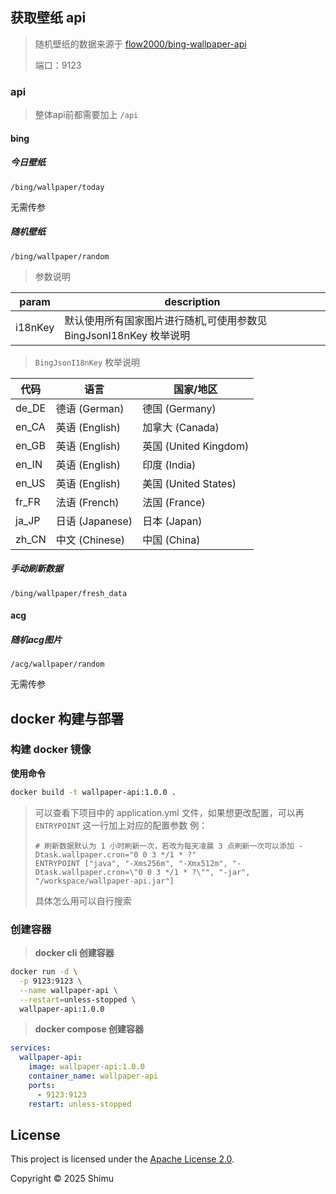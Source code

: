 ## 获取壁纸 api
> 随机壁纸的数据来源于 [flow2000/bing-wallpaper-api](https://github.com/flow2000/bing-wallpaper-api/tree/master/data)
>
> 端口：9123

### api

> 整体api前都需要加上 `/api`

#### bing

##### 今日壁纸

~~~
/bing/wallpaper/today
~~~

无需传参

##### 随机壁纸
~~~
/bing/wallpaper/random
~~~

> 参数说明

| param   | description                                |
|---------|--------------------------------------------|
| i18nKey | 默认使用所有国家图片进行随机,可使用参数见 BingJsonI18nKey 枚举说明 |

> `BingJsonI18nKey` 枚举说明

| 代码    | 语言            | 国家/地区               |
| ----- | ------------- | ------------------- |
| de_DE | 德语 (German)   | 德国 (Germany)        |
| en_CA | 英语 (English)  | 加拿大 (Canada)        |
| en_GB | 英语 (English)  | 英国 (United Kingdom) |
| en_IN | 英语 (English)  | 印度 (India)          |
| en_US | 英语 (English)  | 美国 (United States)  |
| fr_FR | 法语 (French)   | 法国 (France)         |
| ja_JP | 日语 (Japanese) | 日本 (Japan)          |
| zh_CN | 中文 (Chinese)  | 中国 (China)          |

##### 手动刷新数据
~~~
/bing/wallpaper/fresh_data
~~~

#### acg

##### 随机acg图片

~~~
/acg/wallpaper/random
~~~

无需传参

## docker 构建与部署
### 构建 docker 镜像
**使用命令** 
~~~ bash
docker build -t wallpaper-api:1.0.0 .
~~~
> 可以查看下项目中的 application.yml 文件，如果想更改配置，可以再 `ENTRYPOINT` 这一行加上对应的配置参数
> 例：
> ~~~
> # 刷新数据默认为 1 小时刷新一次，若改为每天凌晨 3 点刷新一次可以添加 -Dtask.wallpaper.cron="0 0 3 */1 * ?"
> ENTRYPOINT ["java", "-Xms256m", "-Xmx512m", "-Dtask.wallpaper.cron=\"0 0 3 */1 * ?\"", "-jar", "/workspace/wallpaper-api.jar"]
> ~~~
> 具体怎么用可以自行搜索
### 创建容器
> **docker cli 创建容器**
~~~bash
docker run -d \
  -p 9123:9123 \
  --name wallpaper-api \
  --restart=unless-stopped \
  wallpaper-api:1.0.0
~~~
> **docker compose 创建容器**
~~~yaml
services:
  wallpaper-api:
    image: wallpaper-api:1.0.0
    container_name: wallpaper-api
    ports:
      - 9123:9123
    restart: unless-stopped
~~~

## License
This project is licensed under the [Apache License 2.0](LICENSE).

Copyright © 2025 Shimu

